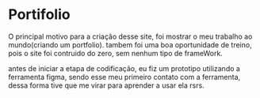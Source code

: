 # Portifolio
O principal motivo para a criação desse site, foi mostrar o meu trabalho ao mundo(criando um portfolio). tambem foi uma boa oportunidade de treino, pois o site foi contruido do zero, sem nenhum tipo de frameWork.

antes de iniciar a etapa de codificação, eu fiz um prototipo utilizando a ferramenta figma, sendo esse meu primeiro contato com a ferramenta, dessa forma tive que me virar para aprender a usar ela rsrs.
